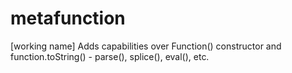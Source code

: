 metafunction
============

[working name] Adds capabilities over Function() constructor and function.toString() - parse(), splice(), eval(), etc.
